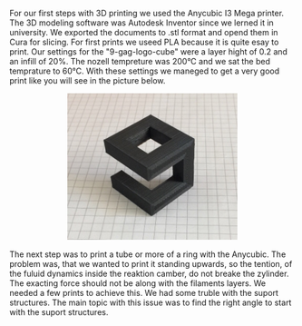 For our first steps with 3D printing we used the Anycubic I3 Mega printer. The 3D modeling software was Autodesk Inventor since we lerned it in university. We exported the documents to .stl format and opend them in Cura for slicing. For first prints we useed PLA because it is quite esay to print. Our settings for the "9-gag-logo-cube" were a layer hight of 0.2 and an infill of 20%. The nozell tempreture was 200°C and we sat the bed temprature to 60°C. With these settings we maneged to get a very good print like you will see in the picture below.

<p align="center">
<img src="https://github.com/Mrdayday/Online-submerged-photometer/blob/master/Img/9-gag-logo-cube.jpg" width="300p"/>
</p>


The next step was to print a tube or more of a ring with the Anycubic. The problem was, that we wanted to print it standing upwards, so the tention, of the fuluid dynamics inside the reaktion camber, do not breake the zylinder. The exacting force should not be along with the filaments layers. We needed a few prints to achieve this. We had some truble with the suport structures. The main topic with this issue was to find the right angle to start with the suport structures.
